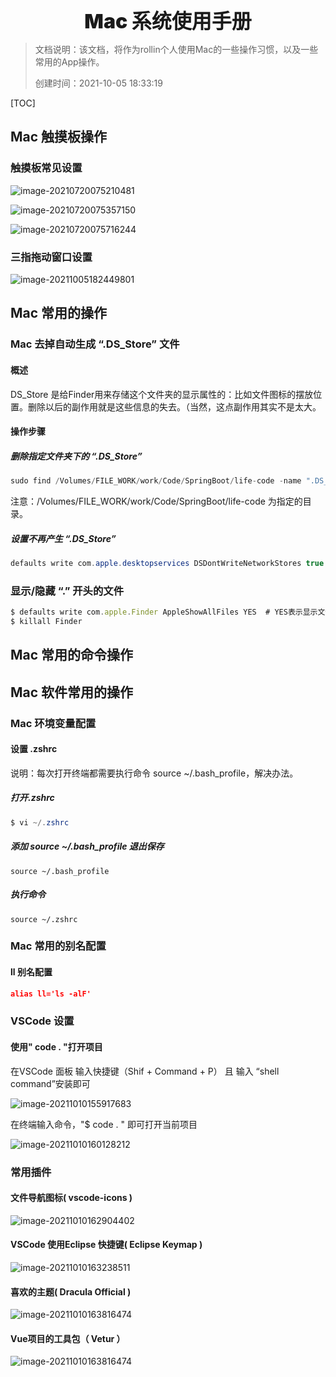 <div style="width: 100%; text-align: center; font-size: 2rem; font-weight: 900"><font>Mac 系统使用手册</font></div>



> 文档说明：该文档，将作为rollin个人使用Mac的一些操作习惯，以及一些常用的App操作。
>
> 创建时间：2021-10-05 18:33:19
>

[TOC]

## Mac 触摸板操作

### 触摸板常见设置

![image-20210720075210481](folder/image/image-20210720075210481.png)

![image-20210720075357150](folder/image/image-20210720075357150.png)

![image-20210720075716244](folder/image/image-20210720075716244.png)

### 三指拖动窗口设置

![image-20211005182449801](folder/image/image-20211005182449801.png)

## Mac 常用的操作

### Mac 去掉自动生成 “.DS_Store” 文件

#### 概述

DS_Store 是给Finder用来存储这个文件夹的显示属性的：比如文件图标的摆放位置。删除以后的副作用就是这些信息的失去。（当然，这点副作用其实不是太大。

#### 操作步骤

##### 删除指定文件夹下的 “.DS_Store”

```java
sudo find /Volumes/FILE_WORK/work/Code/SpringBoot/life-code -name ".DS_Store" -depth -exec rm {} \;
```

注意：/Volumes/FILE_WORK/work/Code/SpringBoot/life-code 为指定的目录。

##### 设置不再产生 “.DS_Store”

```java
defaults write com.apple.desktopservices DSDontWriteNetworkStores true 
```

### 显示/隐藏  “.” 开头的文件

```javascript
$ defaults write com.apple.Finder AppleShowAllFiles YES  # YES表示显示文件， NO 表示隐藏文件
$ killall Finder
```



## Mac 常用的命令操作

## Mac 软件常用的操作

### Mac 环境变量配置

#### 设置 .zshrc

说明：每次打开终端都需要执行命令 source ~/.bash_profile，解决办法。

##### 打开.zshrc

```java
$ vi ~/.zshrc
```

##### 添加 source ~/.bash_profile 退出保存

```
source ~/.bash_profile
```

##### 执行命令

```
source ~/.zshrc
```



### Mac 常用的别名配置

#### ll 别名配置

```json
alias ll='ls -alF'
```



### VSCode 设置

#### 使用" code . "打开项目

在VSCode 面板 输入快捷键（Shif + Command + P） 且 输入 “shell command”安装即可

![image-20211010155917683](folder/image/image-20211010155917683.png)



在终端输入命令，"$ code . " 即可打开当前项目

![image-20211010160128212](folder/image/image-20211010160128212.png)

### 常用插件

#### 文件导航图标( vscode-icons )

![image-20211010162904402](/Volumes/FILE_WORK/work/Code/SpringBoot/life-code/folder/image/image-20211010162904402.png)

#### VSCode 使用Eclipse 快捷键( Eclipse Keymap )

![image-20211010163238511](/Volumes/FILE_WORK/work/Code/SpringBoot/life-code/folder/image/image-20211010163238511.png)

#### 喜欢的主题( Dracula Official )

![image-20211010163816474](folder/image/image-20211010163816474.png)



#### Vue项目的工具包（ Vetur ）

![image-20211010163816474](folder/image/image-20211010163816474.png)









